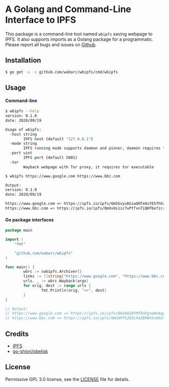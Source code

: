 # A Golang and Command-Line Interface to IPFS

This package is a command-line tool named `wbipfs` saving webpage to IPFS. It also supports imports as a Golang package for a programmatic. Please report all bugs and issues on [Github](https://github.com/wabarc/wbipfs/issues).

## Installation

```sh
$ go get -u -v github.com/wabarc/wbipfs/cmd/wbipfs
```

## Usage

#### Command-line

```sh
$ wbipfs --help
version: 0.1.0
date: 2020/09/19

Usage of wbipfs:
  -host string
        IPFS host (default "127.0.0.1")
  -mode string
        IPFS running mode supports daemon and pinner, daemon requires to run an ipfs standalone daemon. (default "pinner")
  -port uint
        IPFS port (default 5001)
  -tor
        Wayback webpage with Tor proxy, it requires tor executable
```

```sh
$ wbipfs https://www.google.com https://www.bbc.com

Output:
version: 0.1.0
date: 2020/09/19

https://www.google.com => https://ipfs.io/ipfs/QmSGvyuAGiwQHTeAzYEhfhhZbhvyCN6PX1kCq3vgwmkPmU
https://www.bbc.com => https://ipfs.io/ipfs/QmXvUs1ic7uPtfxn7iQHfbefzcrrmnSYP8YDE4BU6jEUab
```

#### Go package interfaces

```go
package main

import (
	"fmt"

	"github.com/wabarc/wbipfs"
)

func main() {
        wbrc := &wbipfs.Archiver{}
        links := []string{"https://www.google.com", "https://www.bbc.com"}
        urls, _ := wbrc.Wayback(args)
        for orig, dest := range urls {
                fmt.Println(orig, "=>", dest)
        }
}

// Output:
// https://www.google.com => https://ipfs.io/ipfs/QmSAQ2DYMfRaPgnoWnAgyBYhJXEV5G4dApeukf6yYbnqyE
// https://www.bbc.com => https://ipfs.io/ipfs/QmUXFPSJEXcXaZB9WthxbkmYWvUw1JCiNYGWDAAr7jd88p
```

## Credits

- [IPFS](https://ipfs.io/)
- [go-shiori/obelisk](https://github.com/go-shiori/obelisk)

## License

Permissive GPL 3.0 license, see the [LICENSE](https://github.com/wabarc/wbipfs/blob/master/LICENSE) file for details.

